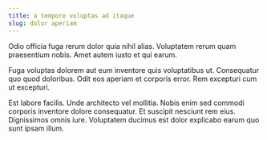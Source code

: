 ```yaml
---
title: a tempore voluptas ad itaque
slug: dolor aperiam
---
```


Odio officia fuga rerum dolor quia nihil alias. Voluptatem rerum quam praesentium nobis. Amet autem iusto et qui earum.

Fuga voluptas dolorem aut eum inventore quis voluptatibus ut. Consequatur quo quod doloribus. Odit eos aperiam et corporis error. Rem excepturi cum ut excepturi.

Est labore facilis. Unde architecto vel mollitia. Nobis enim sed commodi corporis inventore dolore consequatur. Et suscipit nesciunt rem eius. Dignissimos omnis iure. Voluptatem ducimus est dolor explicabo earum quo sunt ipsam illum.
